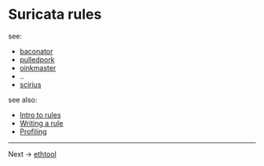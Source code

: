 # Suricata rules

see:
* [baconator](https://code.google.com/archive/p/baconator/wikis/About.wiki)
* [pulledpork](https://code.google.com/archive/p/pulledpork/wikis/Timeline.wiki)
* [oinkmaster](http://oinkmaster.sourceforge.net/)
* ..
* [scirius](Suricata/scirius/README.md)



see also:

* [Intro to rules](rules.intro.md)
* [Writing a rule](writing.first.rule.md)
* [Profiling](rules.profiling.md)

----

Next -> [ethtool](ethtool.md)
